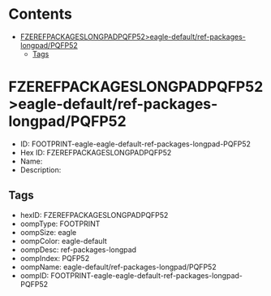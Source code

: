 



Contents
========

* [FZEREFPACKAGESLONGPADPQFP52>eagle-default/ref-packages-longpad/PQFP52](#fzerefpackageslongpadpqfp52eagle-defaultref-packages-longpadpqfp52)
	* [Tags](#tags)

# FZEREFPACKAGESLONGPADPQFP52>eagle-default/ref-packages-longpad/PQFP52

- ID: FOOTPRINT-eagle-eagle-default-ref-packages-longpad-PQFP52
- Hex ID: FZEREFPACKAGESLONGPADPQFP52
- Name: 
- Description: 

## Tags

- hexID: FZEREFPACKAGESLONGPADPQFP52
- oompType: FOOTPRINT
- oompSize: eagle
- oompColor: eagle-default
- oompDesc: ref-packages-longpad
- oompIndex: PQFP52
- oompName: eagle-default/ref-packages-longpad/PQFP52
- oompID: FOOTPRINT-eagle-eagle-default-ref-packages-longpad-PQFP52
